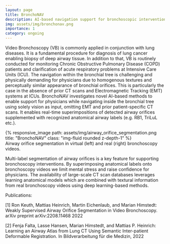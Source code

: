 ```yaml
---
layout: page
title: BronchoNAV
description: AI-based navigation support for bronchoscopic interventions 
img: assets/img/bronchonav.png
importance: 1
category: ongoing
---
```


Video Bronchoscopy (VB) is commonly applied in conjunction with lung diseases. It is a fundamental procedure for diagnosis of lung cancer enabling biopsy of deep airway tissue. In addition to that, VB is routinely conducted for monitoring Chronic Obstructive Pulmonary Disease (COPD) patients and clarification of acute respiratory problems at Intensive Care Units (ICU). The navigation within the bronchial tree is challenging and physically demanding for physicians due to homogenous textures and perceptually similar appearance of bronchial orifices. This is particularly the case in the absence of prior CT scans and Electromagnetic Tracking (EMT) systems at ICUs. BronchoNAV investigates novel AI-based methods to enable support for physicians while navigating inside the bronchial tree using solely vision as input, omitting EMT and prior patient-specific CT scans. It enables real-time superimpositions of detected airway orifices supplemented with recognized anatomical airway labels (e.g. RB1, TriLuL etc.). 



<div class="row">
    <div class="col-sm mt-3 mt-md-0">
        {% responsive_image path: assets/img/airway_orifice_segmentation.png title: "BronchoNAV" class: "img-fluid rounded z-depth-1" %}
    </div>
</div>
<div class="caption">
    Airway orifice segmentation in virtual (left) and real (right) bronchoscopy videos.
</div>

Multi-label segmentation of airway orifices is a key feature for supporting bronchoscopy interventions. By superimposing anatomical labels onto bronchoscopy videos we limit mental stress and raise confidence for physicians. The availability of large-scale CT scan databases leverages learning anatomical models which are combined with textural information from real bronchoscopy videos using deep learning-based methods.  

Publications:

[1] Ron Keuth, Mattias Heinrich, Martin Eichenlaub, and Marian Himstedt: Weakly Supervised Airway Orifice Segmentation in Video Bronchoscopy. arXiv preprint arXiv:2208.11468 2022

[2] Fenja Falta, Lasse Hansen,  Marian Himstedt, and Mattias P. Heinrich: Learning an Airway Atlas from Lung CT Using Semantic Inter-patient Deformable Registration. In Bildverarbeitung für die Medizin, 2022